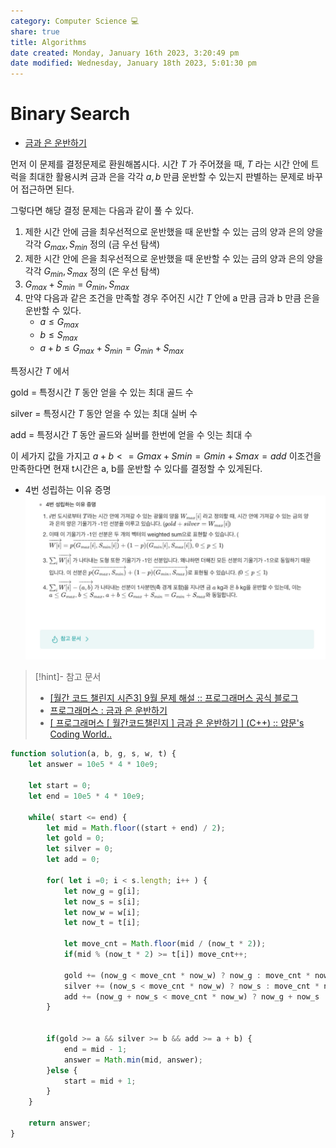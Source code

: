 ```yaml
---
category: Computer Science 💻
share: true
title: Algorithms
date created: Monday, January 16th 2023, 3:20:49 pm
date modified: Wednesday, January 18th 2023, 5:01:30 pm
---
```

# Binary Search
- [금과 은 운반하기](https://school.programmers.co.kr/learn/courses/30/lessons/86053#)

먼저 이 문제를 결정문제로 환원해봅시다. 시간  $T$ 가 주어졌을 때,  $T$ 라는 시간 안에 트럭을 최대한 활용시켜 금과 은을 각각 
$a,  b$ 만큼 운반할 수 있는지 판별하는 문제로 바꾸어 접근하면 된다.

그렇다면 해당 결정 문제는 다음과 같이 풀 수 있다.

1. 제한 시간 안에 금을 최우선적으로 운반했을 때 운반할 수 있는 금의 양과 은의 양을 각각 $G_{max}, S_{min}$  정의 (금 우선 탐색)
2. 제한 시간 안에 은을 최우선적으로 운반했을 때 운반할 수 있는 금의 양과 은의 양을 각각 $G_{min}, S_{max}$  정의 (은 우선 탐색)
3. $G_{max} + S_{min}$   = $G_{min}, S_{max}$
4. 만약 다음과 같은 조건을 만족할 경우 주어진 시간 $T$ 안에 a 만큼 금과 b 만큼 은을 운반할 수 있다.
	- $a \leq G_{max}$
	- $b \leq S_{max}$
	- $a + b \leq G_{max} + S_{min} = G_{min} + S_{max}$

특정시간 $T$ 에서 

 

gold = 특정시간 $T$ 동안 얻을 수 있는 최대 골드 수

silver = 특정시간 $T$  동안 얻을 수 있는 최대 실버 수

add = 특정시간 $T$  동안 골드와 실버를 한번에 얻을 수 잇는 최대 수

 

이 세가지 값을 가지고 $a + b <= Gmax + Smin = Gmin + Smax = add$ 이조건을 만족한다면 현재 t시간은 a, b를 운반할 수 있다를 결정할 수 있게된다.




- 4번 성립하는 이유 증명
![Pasted image 20230116121553](../../../attachments/Pasted%20image%2020230116121553.png)



> [!hint]- 참고 문서 
> - [[월간 코드 챌린지 시즌3] 9월 문제 해설 :: 프로그래머스 공식 블로그](https://prgms.tistory.com/101)
> - [프로그래머스 : 금과 은 운반하기](https://redbinalgorithm.tistory.com/696)
> - [[ 프로그래머스 [ 월간코드챌린지 ] 금과 은 운반하기 ] (C++) :: 얍문's Coding World..](https://yabmoons.tistory.com/714)



```js
function solution(a, b, g, s, w, t) {
    let answer = 10e5 * 4 * 10e9;
    
    let start = 0;
    let end = 10e5 * 4 * 10e9;
    
    while( start <= end) {
        let mid = Math.floor((start + end) / 2);
        let gold = 0;
        let silver = 0;
        let add = 0;
        
        for( let i =0; i < s.length; i++ ) {
            let now_g = g[i];
            let now_s = s[i];
            let now_w = w[i];
            let now_t = t[i];
            
            let move_cnt = Math.floor(mid / (now_t * 2));
            if(mid % (now_t * 2) >= t[i]) move_cnt++;

            gold += (now_g < move_cnt * now_w) ? now_g : move_cnt * now_w;
            silver += (now_s < move_cnt * now_w) ? now_s : move_cnt * now_w;
            add += (now_g + now_s < move_cnt * now_w) ? now_g + now_s : move_cnt * now_w;
        }
        
        
        if(gold >= a && silver >= b && add >= a + b) {
            end = mid - 1;
            answer = Math.min(mid, answer);
        }else {
            start = mid + 1;
        }
    }
    
    return answer;
}
```